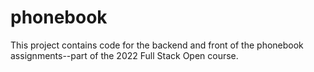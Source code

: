 # phonebook

This project contains code for the backend and front of the phonebook assignments--part of the 2022 Full Stack Open course. 
